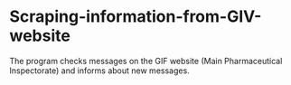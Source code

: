 # Scraping-information-from-GIV-website
The program checks messages on the GIF website (Main Pharmaceutical Inspectorate) and informs about new messages.
